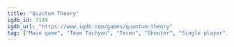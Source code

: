 ```yaml
---
title: "Quantum Theory"
igdb_id: 7149
igdb_url: "https://www.igdb.com/games/quantum-theory"
tag: ["Main game", "Team Tachyon", "Tecmo", "Shooter", "Single player", "Multiplayer", "Third person", "Action", "Science fiction"]
---
```

